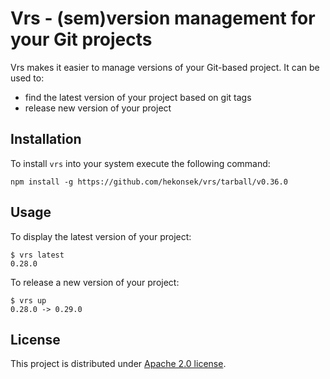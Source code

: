 # Vrs - (sem)version management for your Git projects

Vrs makes it easier to manage versions of your Git-based project. It can be used to:
- find the latest version of your project based on git tags
- release new version of your project

## Installation

To install `vrs` into your system execute the following command:

```
npm install -g https://github.com/hekonsek/vrs/tarball/v0.36.0
```

## Usage

To display the latest version of your project:

```
$ vrs latest
0.28.0
```

To release a new version of your project:

```
$ vrs up
0.28.0 -> 0.29.0
```

## License

This project is distributed under [Apache 2.0 license](http://www.apache.org/licenses/LICENSE-2.0.html).